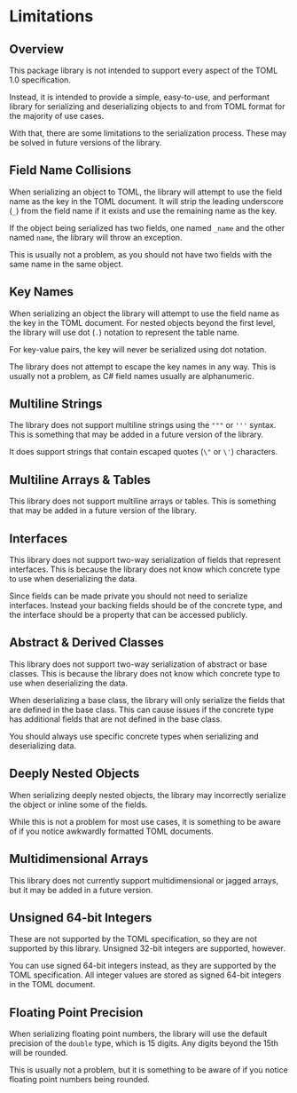 # Limitations

## Overview

This package library is not intended to support every aspect of the TOML 1.0 specification.

Instead, it is intended to provide a simple, easy-to-use, and performant library for serializing and deserializing objects to and from TOML format for the majority of use cases.

With that, there are some limitations to the serialization process. These may be solved in future versions of the library.

## Field Name Collisions

When serializing an object to TOML, the library will attempt to use the field name as the key in the TOML document.
It will strip the leading underscore (`_`) from the field name if it exists and use the remaining name as the key.

If the object being serialized has two fields, one named `_name` and the other named `name`, the library will throw an exception.

This is usually not a problem, as you should not have two fields with the same name in the same object.

## Key Names

When serializing an object the library will attempt to use the field name as the key in the TOML document.
For nested objects beyond the first level, the library will use dot (`.`) notation to represent the table name.

For key-value pairs, the key will never be serialized using dot notation.

The library does not attempt to escape the key names in any way.
This is usually not a problem, as C# field names usually are alphanumeric.

## Multiline Strings

The library does not support multiline strings using the `"""` or `'''` syntax.
This is something that may be added in a future version of the library.

It does support strings that contain escaped quotes (`\"` or `\'`) characters.

## Multiline Arrays & Tables

This library does not support multiline arrays or tables.
This is something that may be added in a future version of the library.

## Interfaces

This library does not support two-way serialization of fields that represent interfaces.
This is because the library does not know which concrete type to use when deserializing the data.

Since fields can be made private you should not need to serialize interfaces.
Instead your backing fields should be of the concrete type, and the interface should be a property that can be accessed publicly.

## Abstract & Derived Classes

This library does not support two-way serialization of abstract or base classes.
This is because the library does not know which concrete type to use when deserializing the data.

When deserializing a base class, the library will only serialize the fields that are defined in the base class.
This can cause issues if the concrete type has additional fields that are not defined in the base class.

You should always use specific concrete types when serializing and deserializing data.

## Deeply Nested Objects

When serializing deeply nested objects, the library may incorrectly serialize the object or inline some of the fields.

While this is not a problem for most use cases, it is something to be aware of if you notice awkwardly formatted TOML documents.

## Multidimensional Arrays

This library does not currently support multidimensional or jagged arrays, but it may be added in a future version.

## Unsigned 64-bit Integers

These are not supported by the TOML specification, so they are not supported by this library.
Unsigned 32-bit integers are supported, however.

You can use signed 64-bit integers instead, as they are supported by the TOML specification.
All integer values are stored as signed 64-bit integers in the TOML document.

## Floating Point Precision

When serializing floating point numbers, the library will use the default precision of the `double` type, which is 15 digits.
Any digits beyond the 15th will be rounded.

This is usually not a problem, but it is something to be aware of if you notice floating point numbers being rounded.
